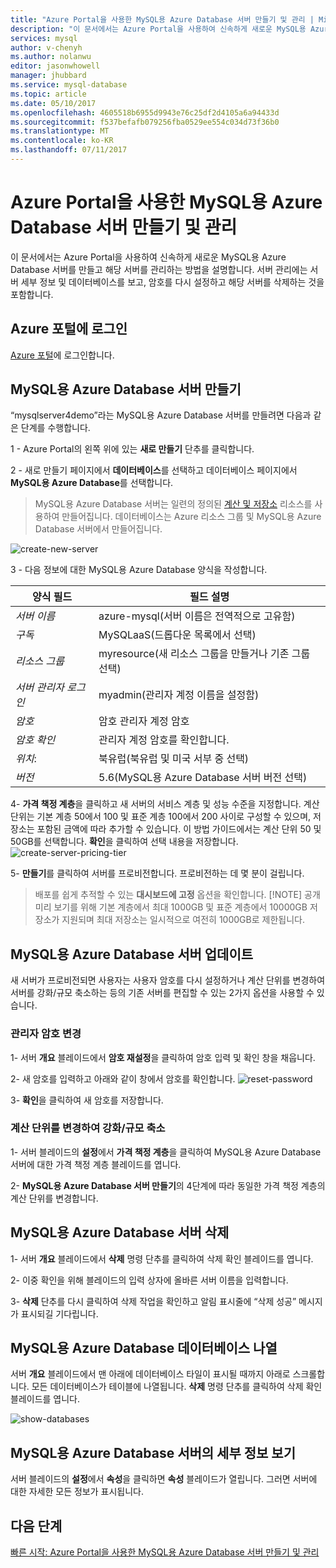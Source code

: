 ```yaml
---
title: "Azure Portal을 사용한 MySQL용 Azure Database 서버 만들기 및 관리 | Microsoft Docs"
description: "이 문서에서는 Azure Portal을 사용하여 신속하게 새로운 MySQL용 Azure Database 서버를 만들고 해당 서버를 관리하는 방법을 설명합니다."
services: mysql
author: v-chenyh
ms.author: nolanwu
editor: jasonwhowell
manager: jhubbard
ms.service: mysql-database
ms.topic: article
ms.date: 05/10/2017
ms.openlocfilehash: 4605518b6955d9943e76c25df2d4105a6a94433d
ms.sourcegitcommit: f537befafb079256fba0529ee554c034d73f36b0
ms.translationtype: MT
ms.contentlocale: ko-KR
ms.lasthandoff: 07/11/2017
---
```

# <a name="create-and-manage-azure-database-for-mysql-server-using-azure-portal"></a>Azure Portal을 사용한 MySQL용 Azure Database 서버 만들기 및 관리
이 문서에서는 Azure Portal을 사용하여 신속하게 새로운 MySQL용 Azure Database 서버를 만들고 해당 서버를 관리하는 방법을 설명합니다. 서버 관리에는 서버 세부 정보 및 데이터베이스를 보고, 암호를 다시 설정하고 해당 서버를 삭제하는 것을 포함합니다.

## <a name="log-in-to-the-azure-portal"></a>Azure 포털에 로그인
[Azure 포털](https://portal.azure.com)에 로그인합니다.

## <a name="create-an-azure-database-for-mysql-server"></a>MySQL용 Azure Database 서버 만들기
“mysqlserver4demo”라는 MySQL용 Azure Database 서버를 만들려면 다음과 같은 단계를 수행합니다.

1 - Azure Portal의 왼쪽 위에 있는 **새로 만들기** 단추를 클릭합니다.

2 - 새로 만들기 페이지에서 **데이터베이스**를 선택하고 데이터베이스 페이지에서 **MySQL용 Azure Database**를 선택합니다.

> MySQL용 Azure Database 서버는 일련의 정의된 [계산 및 저장소](./concepts-compute-unit-and-storage.md) 리소스를 사용하여 만들어집니다. 데이터베이스는 Azure 리소스 그룹 및 MySQL용 Azure Database 서버에서 만들어집니다.

![create-new-server](./media/howto-create-manage-server-portal/create-new-server.png)

3 - 다음 정보에 대한 MySQL용 Azure Database 양식을 작성합니다.

| **양식 필드** | **필드 설명** |
|----------------|-----------------------|
| *서버 이름* | azure-mysql(서버 이름은 전역적으로 고유함) |
| *구독* | MySQLaaS(드롭다운 목록에서 선택) |
| *리소스 그룹* | myresource(새 리소스 그룹을 만들거나 기존 그룹 선택) |
| *서버 관리자 로그인* | myadmin(관리자 계정 이름을 설정함) |
| *암호* | 암호 관리자 계정 암호 |
| *암호 확인* | 관리자 계정 암호를 확인합니다. |
| *위치*: | 북유럽(북유럽 및 미국 서부 중 선택) |
| *버전* | 5.6(MySQL용 Azure Database 서버 버전 선택) |

4- **가격 책정 계층**을 클릭하고 새 서버의 서비스 계층 및 성능 수준을 지정합니다. 계산 단위는 기본 계층 50에서 100 및 표준 계층 100에서 200 사이로 구성할 수 있으며, 저장소는 포함된 금액에 따라 추가할 수 있습니다. 이 방법 가이드에서는 계산 단위 50 및 50GB를 선택합니다. **확인**을 클릭하여 선택 내용을 저장합니다.
![create-server-pricing-tier](./media/howto-create-manage-server-portal/create-server-pricing-tier.png)

5- **만들기**를 클릭하여 서버를 프로비전합니다. 프로비전하는 데 몇 분이 걸립니다.

> 배포를 쉽게 추적할 수 있는 **대시보드에 고정** 옵션을 확인합니다.
> [!NOTE]
> 공개 미리 보기를 위해 기본 계층에서 최대 1000GB 및 표준 계층에서 10000GB 저장소가 지원되며 최대 저장소는 일시적으로 여전히 1000GB로 제한됩니다. 
</Include>

## <a name="update-an-azure-database-for-mysql-server"></a>MySQL용 Azure Database 서버 업데이트
새 서버가 프로비전되면 사용자는 사용자 암호를 다시 설정하거나 계산 단위를 변경하여 서버를 강화/규모 축소하는 등의 기존 서버를 편집할 수 있는 2가지 옵션을 사용할 수 있습니다.

### <a name="change-the-administrator-user-password"></a>관리자 암호 변경
1- 서버 **개요** 블레이드에서 **암호 재설정**을 클릭하여 암호 입력 및 확인 창을 채웁니다.

2- 새 암호를 입력하고 아래와 같이 창에서 암호를 확인합니다. ![reset-password](./media/howto-create-manage-server-portal/reset-password.png)

3- **확인**을 클릭하여 새 암호를 저장합니다.

### <a name="scale-updown-by-changing-compute-units"></a>계산 단위를 변경하여 강화/규모 축소

1- 서버 블레이드의 **설정**에서 **가격 책정 계층**을 클릭하여 MySQL용 Azure Database 서버에 대한 가격 책정 계층 블레이드를 엽니다.

2- **MySQL용 Azure Database 서버 만들기**의 4단계에 따라 동일한 가격 책정 계층의 계산 단위를 변경합니다.

## <a name="delete-an-azure-database-for-mysql-server"></a>MySQL용 Azure Database 서버 삭제

1- 서버 **개요** 블레이드에서 **삭제** 명령 단추를 클릭하여 삭제 확인 블레이드를 엽니다.

2- 이중 확인을 위해 블레이드의 입력 상자에 올바른 서버 이름을 입력합니다.

3- **삭제** 단추를 다시 클릭하여 삭제 작업을 확인하고 알림 표시줄에 “삭제 성공” 메시지가 표시되길 기다립니다.

## <a name="list-the-azure-database-for-mysql-databases"></a>MySQL용 Azure Database 데이터베이스 나열
서버 **개요** 블레이드에서 맨 아래에 데이터베이스 타일이 표시될 때까지 아래로 스크롤합니다. 모든 데이터베이스가 테이블에 나열됩니다. **삭제** 명령 단추를 클릭하여 삭제 확인 블레이드를 엽니다.

![show-databases](./media/howto-create-manage-server-portal/show-databases.png)

## <a name="show-details-of-an-azure-database-for-mysql-server"></a>MySQL용 Azure Database 서버의 세부 정보 보기
서버 블레이드의 **설정**에서 **속성**을 클릭하면 **속성** 블레이드가 열립니다. 그러면 서버에 대한 자세한 모든 정보가 표시됩니다.

## <a name="next-steps"></a>다음 단계

[빠른 시작: Azure Portal을 사용한 MySQL용 Azure Database 서버 만들기 및 관리](./quickstart-create-mysql-server-database-using-azure-portal.md)
